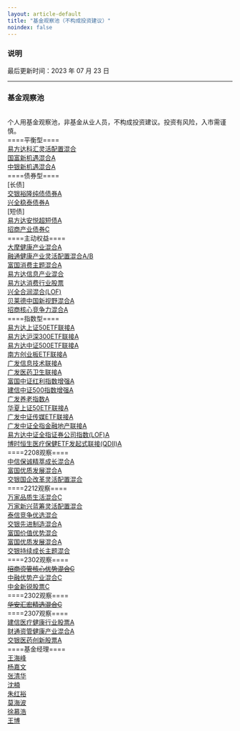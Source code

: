 ```yaml
---
layout: article-default
title: "基金观察池（不构成投资建议）"
noindex: false
---
```


<article>
    <h3>说明</h3>
    最后更新时间：2023 年 07 月 23 日
    <hr>
    <h3>基金观察池</h3>
    <br>个人用基金观察池，非基金从业人员，不构成投资建议。投资有风险，入市需谨慎。
    <br>====平衡型====
    <br><a target="_blank" rel="noopener nofollow noreferrer" href="https://funddb.cn/site/fund_details/110012">易方达科汇灵活配置混合</a>
    <br><a target="_blank" rel="noopener nofollow noreferrer" href="https://funddb.cn/site/fund_details/002087">国富新机遇混合A</a>
    <br><a target="_blank" rel="noopener nofollow noreferrer" href="https://funddb.cn/site/fund_details/002057">中银新机遇混合A</a>
    <br>====债券型====
    <br>[长债]
    <br><a target="_blank" rel="noopener nofollow noreferrer" href="https://funddb.cn/site/fund_details/519782">交银裕隆纯债债券A</a>
    <br><a target="_blank" rel="noopener nofollow noreferrer" href="https://funddb.cn/site/fund_details/003949">兴全稳泰债券A</a>
    <br>[短债]
    <br><a target="_blank" rel="noopener nofollow noreferrer" href="https://funddb.cn/site/fund_details/006662">易方达安悦超短债A</a>
    <br><a target="_blank" rel="noopener nofollow noreferrer" href="https://funddb.cn/site/fund_details/001868">招商产业债券C</a>
    <br>====主动权益====
    <br><a target="_blank" rel="noopener nofollow noreferrer" href="https://funddb.cn/site/fund_details/002708">大摩健康产业混合A</a>
    <br><a target="_blank" rel="noopener nofollow noreferrer" href="https://funddb.cn/site/fund_details/000727">融通健康产业灵活配置混合A/B</a>
    <br><a target="_blank" rel="noopener nofollow noreferrer" href="https://funddb.cn/site/fund_details/519915">富国消费主题混合A</a>
    <br><a target="_blank" rel="noopener nofollow noreferrer" href="https://funddb.cn/site/fund_details/001513">易方达信息产业混合</a>
    <br><a target="_blank" rel="noopener nofollow noreferrer" href="https://funddb.cn/site/fund_details/110022">易方达消费行业股票</a>
    <br><a target="_blank" rel="noopener nofollow noreferrer" href="https://funddb.cn/site/fund_details/163406">兴全合润混合(LOF)</a>
    <br><a target="_blank" rel="noopener nofollow noreferrer" href="https://funddb.cn/site/fund_details/013426">贝莱德中国新视野混合A</a>
    <br><a target="_blank" rel="noopener nofollow noreferrer" href="https://funddb.cn/site/fund_details/014412">招商核心竞争力混合A</a>
    <br>====指数型====
    <br><a target="_blank" rel="noopener nofollow noreferrer" href="https://funddb.cn/site/fund_details/007379">易方达上证50ETF联接A</a>
    <br><a target="_blank" rel="noopener nofollow noreferrer" href="https://funddb.cn/site/fund_details/110020">易方达沪深300ETF联接A</a>
    <br><a target="_blank" rel="noopener nofollow noreferrer" href="https://funddb.cn/site/fund_details/007028">易方达中证500ETF联接A</a>
    <br><a target="_blank" rel="noopener nofollow noreferrer" href="https://funddb.cn/site/fund_details/002656">南方创业板ETF联接A</a>
    <br><a target="_blank" rel="noopener nofollow noreferrer" href="https://funddb.cn/site/fund_details/000942">广发信息技术联接A</a>
    <br><a target="_blank" rel="noopener nofollow noreferrer" href="https://funddb.cn/site/fund_details/001180">广发医药卫生联接A</a>
    <br><a target="_blank" rel="noopener nofollow noreferrer" href="https://funddb.cn/site/fund_details/100032">富国中证红利指数增强A</a>
    <br><a target="_blank" rel="noopener nofollow noreferrer" href="https://funddb.cn/site/fund_details/000478">建信中证500指数增强A</a>
    <br><a target="_blank" rel="noopener nofollow noreferrer" href="https://funddb.cn/site/fund_details/000968">广发养老指数A</a>
    <br><a target="_blank" rel="noopener nofollow noreferrer" href="https://funddb.cn/site/fund_details/001051">华夏上证50ETF联接A</a>
    <br><a target="_blank" rel="noopener nofollow noreferrer" href="https://funddb.cn/site/fund_details/004752">广发中证传媒ETF联接A</a>
    <br><a target="_blank" rel="noopener nofollow noreferrer" href="https://funddb.cn/site/fund_details/001469">广发中证全指金融地产联接A</a>
    <br><a target="_blank" rel="noopener nofollow noreferrer" href="https://funddb.cn/site/fund_details/502010">易方达中证全指证券公司指数(LOF)A</a>
    <br><a target="_blank" rel="noopener nofollow noreferrer" href="https://funddb.cn/site/fund_details/014424">博时恒生医疗保健ETF发起式联接(QDII)A</a>
    <br>====2208观察====
    <br><a target="_blank" rel="noopener nofollow noreferrer" href="https://funddb.cn/site/fund_details/550002">中信保诚精萃成长混合A</a>
    <br><a target="_blank" rel="noopener nofollow noreferrer" href="https://funddb.cn/site/fund_details/006527">富国优质发展混合A</a>
    <br><a target="_blank" rel="noopener nofollow noreferrer" href="https://funddb.cn/site/fund_details/519756">交银国企改革灵活配置混合</a>
    <br>====2212观察====
    <br><a target="_blank" rel="noopener nofollow noreferrer" href="https://funddb.cn/site/fund_details/016600">万家品质生活混合C</a>
    <br><a target="_blank" rel="noopener nofollow noreferrer" href="https://funddb.cn/site/fund_details/519196">万家新兴蓝筹灵活配置混合</a>
    <br><a target="_blank" rel="noopener nofollow noreferrer" href="https://funddb.cn/site/fund_details/005535">泰信竞争优选混合</a>
    <br><a target="_blank" rel="noopener nofollow noreferrer" href="https://funddb.cn/site/fund_details/519704">交银先进制造混合A</a>
    <br><a target="_blank" rel="noopener nofollow noreferrer" href="https://funddb.cn/site/fund_details/002340">富国价值优势混合</a>
    <br><a target="_blank" rel="noopener nofollow noreferrer" href="https://funddb.cn/site/fund_details/006527">富国优质发展混合A</a>
    <br><a target="_blank" rel="noopener nofollow noreferrer" href="https://funddb.cn/site/fund_details/005001">交银持续成长主题混合</a>
    <br>====2302观察====
    <br><del><a target="_blank" rel="noopener nofollow noreferrer" href="https://funddb.cn/site/fund_details/970185">招商资管核心优势混合C</a></del>
    <br><a target="_blank" rel="noopener nofollow noreferrer" href="https://funddb.cn/site/fund_details/014330">中融优势产业混合C</a>
    <br><a target="_blank" rel="noopener nofollow noreferrer" href="https://funddb.cn/site/fund_details/920923">中金新锐股票C</a>
    <br>====2302观察====
    <br><del><a target="_blank" rel="noopener nofollow noreferrer" href="https://funddb.cn/site/fund_details/011145">华安汇宏精选混合C</a></del>
    <br>====2307观察====
    <br><a target="_blank" rel="noopener nofollow noreferrer" href="https://funddb.cn/site/fund_details/008923">建信医疗健康行业股票A</a>
    <br><a target="_blank" rel="noopener nofollow noreferrer" href="https://funddb.cn/site/fund_details/012159">财通资管健康产业混合A</a>
    <br><a target="_blank" rel="noopener nofollow noreferrer" href="https://funddb.cn/site/fund_details/004075">交银医药创新股票A</a>
    <br>====基金经理====
    <br><a target="_blank" rel="noopener nofollow noreferrer" href="https://funddb.cn/site/fund_details/manager/30411926">王海峰</a>
    <br><a target="_blank" rel="noopener nofollow noreferrer" href="https://funddb.cn/site/fund_details/manager/30532811">杨嘉文</a>
    <br><a target="_blank" rel="noopener nofollow noreferrer" href="https://funddb.cn/site/fund_details/manager/30075384">张清华</a>
    <br><a target="_blank" rel="noopener nofollow noreferrer" href="https://funddb.cn/site/fund_details/manager/30132431">沈楠</a>
    <br><a target="_blank" rel="noopener nofollow noreferrer" href="https://funddb.cn/site/fund_details/manager/30072863">朱红裕</a>
    <br><a target="_blank" rel="noopener nofollow noreferrer" href="https://funddb.cn/site/fund_details/manager/30342561">莫海波</a>
    <br><a target="_blank" rel="noopener nofollow noreferrer" href="https://funddb.cn/site/fund_details/manager/30679359">徐慕浩</a>
    <br><a target="_blank" rel="noopener nofollow noreferrer" href="https://funddb.cn/site/fund_details/manager/30690184">王博</a>
</article>